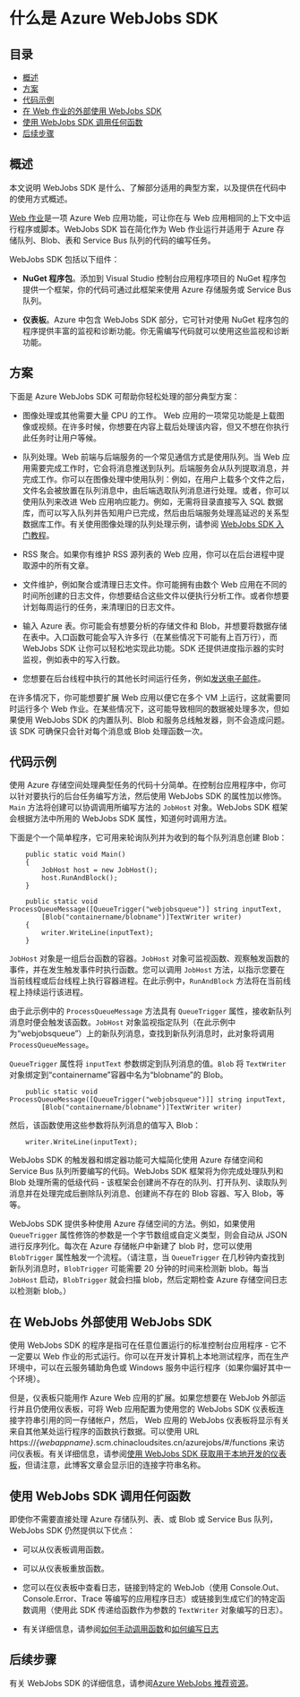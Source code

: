 <properties 
	pageTitle="什么是 Azure WebJobs SDK" 
	description="Azure WebJobs SDK 简介。介绍 SDK 的定义，它适用的典型方案，以及代码示例。" 
	services="app-service\web, storage" 
	documentationCenter=".net" 
	authors="tdykstra" 
	manager="wpickett" 
	editor="jimbe"/>

<tags
	ms.service="web-sites"
	ms.date="09/22/2015"
	wacn.date="01/21/2016"/>

# 什么是 Azure WebJobs SDK


## 目录

- [概述](#overview)
- [方案](#scenarios)
- [代码示例](#code)
- [在 Web 作业的外部使用 WebJobs SDK](#workerrole)
- [使用 WebJobs SDK 调用任何函数](#nostorage)
- [后续步骤](#nextsteps)

## <a id="overview"></a>概述

本文说明 WebJobs SDK 是什么、了解部分适用的典型方案，以及提供在代码中的使用方式概述。

[Web 作业](/documentation/articles/websites-webjobs-resources)是一项 Azure Web 应用功能，可让你在与 Web 应用相同的上下文中运行程序或脚本。WebJobs SDK 旨在简化作为 Web 作业运行并适用于 Azure 存储队列、Blob、表和 Service Bus 队列的代码的编写任务。

WebJobs SDK 包括以下组件：

* **NuGet 程序包**。添加到 Visual Studio 控制台应用程序项目的 NuGet 程序包提供一个框架，你的代码可通过此框架来使用 Azure 存储服务或 Service Bus 队列。   
  
* **仪表板**。Azure 中包含 WebJobs SDK 部分，它可针对使用 NuGet 程序包的程序提供丰富的监视和诊断功能。你无需编写代码就可以使用这些监视和诊断功能。

## <a id="scenarios"></a>方案

下面是 Azure WebJobs SDK 可帮助你轻松处理的部分典型方案：

* 图像处理或其他需要大量 CPU 的工作。 Web 应用的一项常见功能是上载图像或视频。在许多时候，你想要在内容上载后处理该内容，但又不想在你执行此任务时让用户等候。

* 队列处理。Web 前端与后端服务的一个常见通信方式是使用队列。当 Web 应用需要完成工作时，它会将消息推送到队列。后端服务会从队列提取消息，并完成工作。你可以在图像处理中使用队列：例如，在用户上载多个文件之后，文件名会被放置在队列消息中，由后端选取队列消息进行处理。或者，你可以使用队列来改进 Web 应用响应能力。例如，无需将目录直接写入 SQL 数据库，而可以写入队列并告知用户已完成，然后由后端服务处理高延迟的关系型数据库工作。有关使用图像处理的队列处理示例，请参阅 [WebJobs SDK 入门教程](/documentation/articles/websites-dotnet-webjobs-sdk-get-started)。

* RSS 聚合。如果你有维护 RSS 源列表的 Web 应用，你可以在后台进程中提取源中的所有文章。

* 文件维护，例如聚合或清理日志文件。你可能拥有由数个 Web 应用在不同的时间所创建的日志文件，你想要结合这些文件以便执行分析工作。或者你想要计划每周运行的任务，来清理旧的日志文件。

* 输入 Azure 表。你可能会有想要分析的存储文件和 Blob，并想要将数据存储在表中。入口函数可能会写入许多行（在某些情况下可能有上百万行），而 WebJobs SDK 让你可以轻松地实现此功能。SDK 还提供进度指示器的实时监视，例如表中的写入行数。

* 您想要在后台线程中执行的其他长时间运行任务，例如[发送电子邮件](https://github.com/victorhurdugaci/AzureWebJobsSamples/tree/master/SendEmailOnFailure)。

在许多情况下，你可能想要扩展 Web 应用以便它在多个 VM 上运行，这就需要同时运行多个 Web 作业。在某些情况下，这可能导致相同的数据被处理多次，但如果使用 WebJobs SDK 的内置队列、Blob 和服务总线触发器，则不会造成问题。该 SDK 可确保只会针对每个消息或 Blob 处理函数一次。

## <a id="code"></a>代码示例

使用 Azure 存储空间处理典型任务的代码十分简单。在控制台应用程序中，你可以针对要执行的后台任务编写方法，然后使用 WebJobs SDK 的属性加以修饰。`Main` 方法将创建可以协调调用所编写方法的 `JobHost` 对象。WebJobs SDK 框架会根据方法中所用的 WebJobs SDK 属性，知道何时调用方法。

下面是个一个简单程序，它可用来轮询队列并为收到的每个队列消息创建 Blob：

		public static void Main()
		{
		    JobHost host = new JobHost();
		    host.RunAndBlock();
		}

		public static void ProcessQueueMessage([QueueTrigger("webjobsqueue")] string inputText, 
            [Blob("containername/blobname")]TextWriter writer)
		{
		    writer.WriteLine(inputText);
		}

`JobHost` 对象是一组后台函数的容器。`JobHost` 对象可监视函数、观察触发函数的事件，并在发生触发事件时执行函数。您可以调用 `JobHost` 方法，以指示您要在当前线程或后台线程上执行容器进程。在此示例中，`RunAndBlock` 方法将在当前线程上持续运行该进程。

由于此示例中的 `ProcessQueueMessage` 方法具有 `QueueTrigger` 属性，接收新队列消息时便会触发该函数。`JobHost` 对象监视指定队列（在此示例中为“webjobsqueue”）上的新队列消息，查找到新队列消息时，此对象将调用 `ProcessQueueMessage`。

`QueueTrigger` 属性将 `inputText` 参数绑定到队列消息的值。`Blob` 将 `TextWriter` 对象绑定到“containername”容器中名为“blobname”的 Blob。

		public static void ProcessQueueMessage([QueueTrigger("webjobsqueue")]] string inputText, 
		    [Blob("containername/blobname")]TextWriter writer)

然后，该函数使用这些参数将队列消息的值写入 Blob：

		writer.WriteLine(inputText);

WebJobs SDK 的触发器和绑定器功能可大幅简化使用 Azure 存储空间和 Service Bus 队列所要编写的代码。WebJobs SDK 框架将为你完成处理队列和 Blob 处理所需的低级代码 - 该框架会创建尚不存在的队列、打开队列、读取队列消息并在处理完成后删除队列消息、创建尚不存在的 Blob 容器、写入 Blob，等等。

WebJobs SDK 提供多种使用 Azure 存储空间的方法。例如，如果使用 `QueueTrigger` 属性修饰的参数是一个字节数组或自定义类型，则会自动从 JSON 进行反序列化。每次在 Azure 存储帐户中新建了 blob 时，您可以使用 `BlobTrigger` 属性触发一个流程。（请注意，当 `QueueTrigger` 在几秒钟内查找到新队列消息时，`BlobTrigger` 可能需要 20 分钟的时间来检测新 blob。每当 `JobHost` 启动，`BlobTrigger` 就会扫描 blob，然后定期检查 Azure 存储空间日志以检测新 blob。）

## <a id="workerrole"></a>在 WebJobs 外部使用 WebJobs SDK

使用 WebJobs SDK 的程序是指可在任意位置运行的标准控制台应用程序 - 它不一定要以 Web 作业的形式运行。你可以在开发计算机上本地测试程序，而在生产环境中，可以在云服务辅助角色或 Windows 服务中运行程序（如果你偏好其中一个环境）。

但是，仪表板只能用作 Azure Web 应用的扩展。如果您想要在 WebJob 外部运行并且仍使用仪表板，可将 Web 应用配置为使用您的 WebJobs SDK 仪表板连接字符串引用的同一存储帐户，然后， Web 应用的 WebJobs 仪表板将显示有关来自其他某处运行程序的函数执行数据。可以使用 URL https://*{webappname}*.scm.chinacloudsites.cn/azurejobs/#/functions 来访问仪表板。有关详细信息，请参阅[使用 WebJobs SDK 获取用于本地开发的仪表板](http://blogs.msdn.com/b/jmstall/archive/2014/01/27/getting-a-dashboard-for-local-development-with-the-webjobs-sdk.aspx)，但请注意，此博客文章会显示旧的连接字符串名称。

## <a id="nostorage"></a>使用 WebJobs SDK 调用任何函数

即使你不需要直接处理 Azure 存储队列、表、或 Blob 或 Service Bus 队列，WebJobs SDK 仍然提供以下优点：

* 可以从仪表板调用函数。
* 可以从仪表板重放函数。
* 您可以在仪表板中查看日志，链接到特定的 WebJob（使用 Console.Out、Console.Error、Trace 等编写的应用程序日志）或链接到生成它们的特定函数调用（使用此 SDK 传递给函数作为参数的 `TextWriter` 对象编写的日志）。 

* 有关详细信息，请参阅[如何手动调用函数](/documentation/articles/websites-dotnet-webjobs-sdk-storage-queues-how-to#manual)和[如何编写日志](/documentation/articles/websites-dotnet-webjobs-sdk-storage-queues-how-to#logs)

## <a id="nextsteps"></a>后续步骤

有关 WebJobs SDK 的详细信息，请参阅[Azure WebJobs 推荐资源](/documentation/articles/websites-webjobs-resources/)。
 

<!---HONumber=79-->